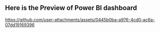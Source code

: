 ## Here is the Preview of Power BI dashboard

https://github.com/user-attachments/assets/0445b0ba-a976-4cd0-ac6a-07dd19169396
